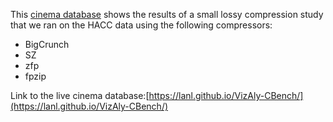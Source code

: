 This [cinema database](https://lanl.github.io/VizAly-CBench/)
 shows the results of a small lossy compression study that we ran on the HACC data using the following compressors:
* BigCrunch
* SZ
* zfp
* fpzip

Link to the live cinema database:[https://lanl.github.io/VizAly-CBench/](https://lanl.github.io/VizAly-CBench/)
